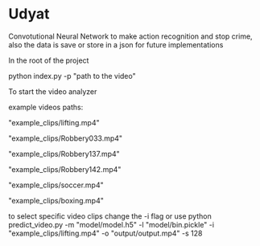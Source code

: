 # Udyat
Convotutional Neural Network to make action recognition and stop crime, also the data is save or store in a json for future implementations




In the root of the project

python index.py -p "path to the video"

To start the video analyzer

example videos paths:

"example_clips/lifting.mp4"

"example_clips/Robbery033.mp4"

"example_clips/Robbery137.mp4"

"example_clips/Robbery142.mp4"

"example_clips/soccer.mp4"

"example_clips/boxing.mp4"

to select specific video clips change the -i flag
or use 
python predict_video.py -m "model/model.h5" -l "model/bin.pickle" -i "example_clips/lifting.mp4" -o "output/output.mp4" -s 128